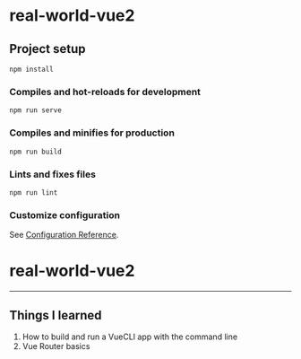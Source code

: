 # real-world-vue2

## Project setup
```
npm install
```

### Compiles and hot-reloads for development
```
npm run serve
```

### Compiles and minifies for production
```
npm run build
```

### Lints and fixes files
```
npm run lint
```

### Customize configuration
See [Configuration Reference](https://cli.vuejs.org/config/).
# real-world-vue2

---

## Things I learned

1) How to build and run a VueCLI app with the command line
2) Vue Router basics
